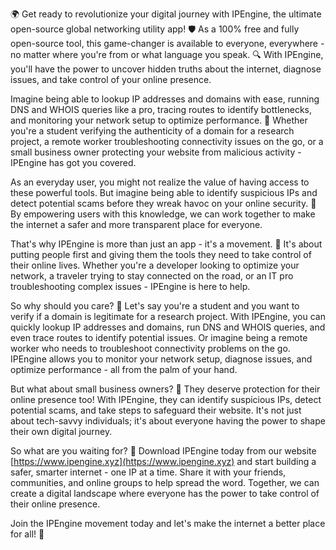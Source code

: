 🌍 Get ready to revolutionize your digital journey with IPEngine, the ultimate open-source global networking utility app! 🛡️ As a 100% free and fully open-source tool, this game-changer is available to everyone, everywhere - no matter where you're from or what language you speak. 🔍 With IPEngine, you'll have the power to uncover hidden truths about the internet, diagnose issues, and take control of your online presence.

Imagine being able to lookup IP addresses and domains with ease, running DNS and WHOIS queries like a pro, tracing routes to identify bottlenecks, and monitoring your network setup to optimize performance. 📡 Whether you're a student verifying the authenticity of a domain for a research project, a remote worker troubleshooting connectivity issues on the go, or a small business owner protecting your website from malicious activity - IPEngine has got you covered.

As an everyday user, you might not realize the value of having access to these powerful tools. But imagine being able to identify suspicious IPs and detect potential scams before they wreak havoc on your online security. 🚀 By empowering users with this knowledge, we can work together to make the internet a safer and more transparent place for everyone.

That's why IPEngine is more than just an app - it's a movement. 💪 It's about putting people first and giving them the tools they need to take control of their online lives. Whether you're a developer looking to optimize your network, a traveler trying to stay connected on the road, or an IT pro troubleshooting complex issues - IPEngine is here to help.

So why should you care? 🤔 Let's say you're a student and you want to verify if a domain is legitimate for a research project. With IPEngine, you can quickly lookup IP addresses and domains, run DNS and WHOIS queries, and even trace routes to identify potential issues. Or imagine being a remote worker who needs to troubleshoot connectivity problems on the go. IPEngine allows you to monitor your network setup, diagnose issues, and optimize performance - all from the palm of your hand.

But what about small business owners? 🚀 They deserve protection for their online presence too! With IPEngine, they can identify suspicious IPs, detect potential scams, and take steps to safeguard their website. It's not just about tech-savvy individuals; it's about everyone having the power to shape their own digital journey.

So what are you waiting for? 🎉 Download IPEngine today from our website [https://www.ipengine.xyz](https://www.ipengine.xyz) and start building a safer, smarter internet - one IP at a time. Share it with your friends, communities, and online groups to help spread the word. Together, we can create a digital landscape where everyone has the power to take control of their online presence.

Join the IPEngine movement today and let's make the internet a better place for all! 🌟